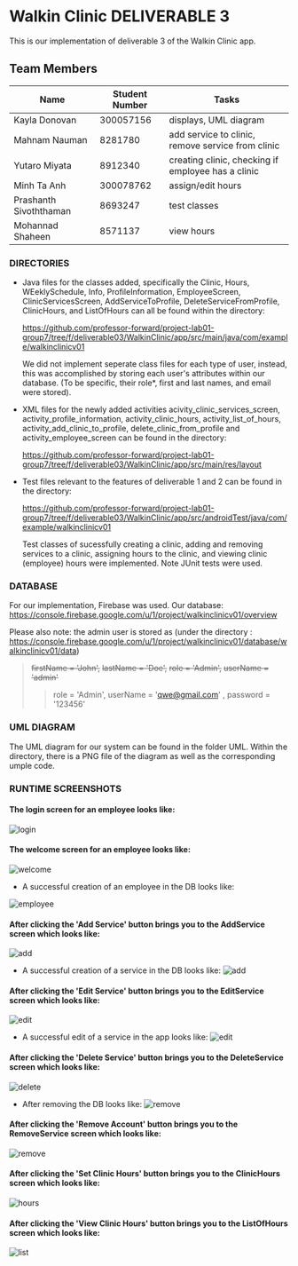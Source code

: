 # Walkin Clinic DELIVERABLE 3

This is our implementation of deliverable 3 of the Walkin Clinic app.

## Team Members
| Name | Student Number | Tasks | 
| --- | --- | --- |
| Kayla Donovan | 300057156 | displays, UML diagram |
| Mahnam Nauman | 8281780 | add service to clinic, remove service from clinic | 
| Yutaro Miyata | 8912340 | creating clinic, checking if employee has a clinic |
| Minh Ta Anh | 300078762 | assign/edit hours |
| Prashanth Sivoththaman | 8693247 | test classes |
| Mohannad Shaheen | 8571137 | view hours |

### DIRECTORIES
- Java files for the classes added, specifically the Clinic, Hours, WEeklySchedule, Info, ProfileInformation, EmployeeScreen, ClinicServicesScreen, AddServiceToProfile, DeleteServiceFromProfile, ClinicHours, and ListOfHours
can all be found within the directory:
	
    https://github.com/professor-forward/project-lab01-group7/tree/f/deliverable03/WalkinClinic/app/src/main/java/com/example/walkinclinicv01

    We did not implement seperate class files for each type of user, instead, this was accomplished by storing each user's attributes 
    within our database.
    (To be specific, their role*, first and last names, and email were stored). 

- XML files for the newly added activities acivity_clinic_services_screen, activity_profile_information, activity_clinic_hours, activity_list_of_hours, activity_add_clinic_to_profile, delete_clinic_from_profile and activity_employee_screen can be found in the directory:
	
    https://github.com/professor-forward/project-lab01-group7/tree/f/deliverable03/WalkinClinic/app/src/main/res/layout

- Test files relevant to the features of deliverable 1 and 2 can be found in the directory: 
	
    https://github.com/professor-forward/project-lab01-group7/tree/f/deliverable03/WalkinClinic/app/src/androidTest/java/com/example/walkinclinicv01 

	Test classes of sucessfully creating a clinic, adding and removing services to a clinic, assigning hours to the clinic, and viewing clinic (employee) hours were implemented.
	Note JUnit tests were used. 
	
### DATABASE
For our implementation, Firebase was used.
Our database: https://console.firebase.google.com/u/1/project/walkinclinicv01/overview

Please also note: the admin user is stored as 
(under the directory : https://console.firebase.google.com/u/1/project/walkinclinicv01/database/walkinclinicv01/data)
> ~~firstName = 'John',~~
> ~~lastName = 'Doe',~~
> ~~role = 'Admin',~~
> ~~userName = 'admin'~~
>>role = 'Admin',
> userName = 'qwe@gmail.com' ,
> password = '123456'

### UML DIAGRAM
The UML diagram for our system can be found in the folder UML. Within the directory, there is a PNG file of the diagram as well as the corresponding umple code.

### RUNTIME SCREENSHOTS

#### The login screen for an employee looks like:

![login]()

#### The welcome screen for an employee looks like:

![welcome]()

- A successful creation of an employee in the DB looks like:

![employee]()

#### After clicking the 'Add Service' button brings you to the AddService screen which looks like:

![add](https://github.com/professor-forward/project-lab01-group7/blob/f/deliverable03/screenshots/addServiceScreen.png)

- A successful creation of a service in the DB looks like:
![add](https://github.com/professor-forward/project-lab01-group7/blob/f/deliverable03/screenshots/dbUpdate1.png)


#### After clicking the 'Edit Service' button brings you to the EditService screen which looks like:

![edit](https://github.com/professor-forward/project-lab01-group7/blob/f/deliverable03/screenshots/editServiceScreen.png)

- A successful edit of a service in the app looks like:
![edit](https://github.com/professor-forward/project-lab01-group7/blob/f/deliverable03/screenshots/editServiceConfirmation.png)


#### After clicking the 'Delete Service' button brings you to the DeleteService screen which looks like:

![delete](https://github.com/professor-forward/project-lab01-group7/blob/f/deliverable03/screenshots/deleteServiceScreen.png)

- After removing the DB looks like:
![remove](https://github.com/professor-forward/project-lab01-group7/blob/f/deliverable03/screenshots/dbUpdate3.PNG)


#### After clicking the 'Remove Account' button brings you to the RemoveService screen which looks like:

![remove](https://github.com/professor-forward/project-lab01-group7/blob/f/deliverable03/screenshots/removeUserScreen.png)


#### After clicking the 'Set Clinic Hours' button brings you to the ClinicHours screen which looks like:

![hours]()


#### After clicking the 'View Clinic Hours' button brings you to the ListOfHours screen which looks like:

![list]()
